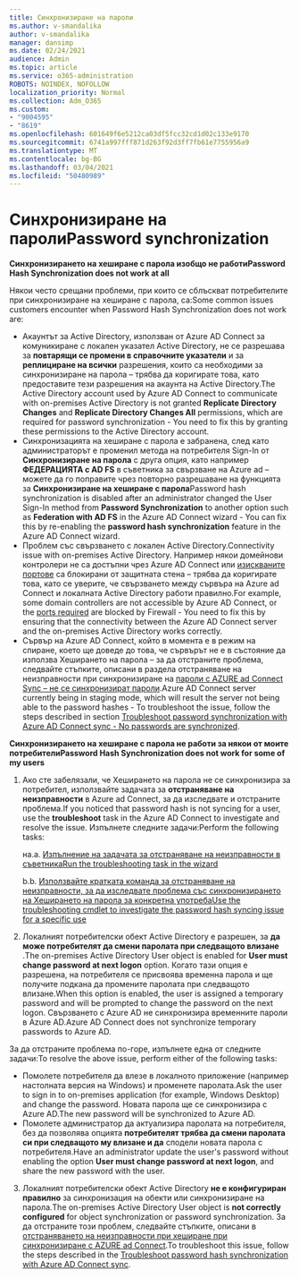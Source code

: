 ```yaml
---
title: Синхронизиране на пароли
ms.author: v-smandalika
author: v-smandalika
manager: dansimp
ms.date: 02/24/2021
audience: Admin
ms.topic: article
ms.service: o365-administration
ROBOTS: NOINDEX, NOFOLLOW
localization_priority: Normal
ms.collection: Adm_O365
ms.custom:
- "9004595"
- "8619"
ms.openlocfilehash: 601649f6e5212ca03df5fcc32cd1d02c133e9170
ms.sourcegitcommit: 6741a997fff871d263f92d3ff7fb61e7755956a9
ms.translationtype: MT
ms.contentlocale: bg-BG
ms.lasthandoff: 03/04/2021
ms.locfileid: "50480989"
---
```

# <a name="password-synchronization"></a><span data-ttu-id="c9e06-102">Синхронизиране на пароли</span><span class="sxs-lookup"><span data-stu-id="c9e06-102">Password synchronization</span></span>

<span data-ttu-id="c9e06-103">**Синхронизирането на хеширане с парола изобщо не работи**</span><span class="sxs-lookup"><span data-stu-id="c9e06-103">**Password Hash Synchronization does not work at all**</span></span>

<span data-ttu-id="c9e06-104">Някои често срещани проблеми, при които се сблъскват потребителите при синхронизиране на хеширане с парола, са:</span><span class="sxs-lookup"><span data-stu-id="c9e06-104">Some common issues customers encounter when Password Hash Synchronization does not work are:</span></span>

- <span data-ttu-id="c9e06-105">Акаунтът за Active Directory, използван от Azure AD Connect за комуникиране с локален указател Active Directory, не се разрешава за **повтарящи се промени в справочните указатели** и за **реплициране на всички** разрешения, които са необходими за синхронизиране на парола – трябва да коригирате това, като предоставите тези разрешения на акаунта на Active Directory.</span><span class="sxs-lookup"><span data-stu-id="c9e06-105">The Active Directory account used by Azure AD Connect to communicate with on-premises Active Directory is not granted **Replicate Directory Changes** and **Replicate Directory Changes All** permissions, which are required for password synchronization - You need to fix this by granting these permissions to the Active Directory account.</span></span>
- <span data-ttu-id="c9e06-106">Синхронизацията на хеширане с парола е забранена, след като администраторът е променил метода на потребителя Sign-In от **Синхронизиране на парола** с друга опция, като например **ФЕДЕРАЦИЯТА с AD FS** в съветника за свързване на Azure ad – можете да го поправите чрез повторно разрешаване на функцията за **Синхронизиране на хеширане с парола**</span><span class="sxs-lookup"><span data-stu-id="c9e06-106">Password hash synchronization is disabled after an administrator changed the User Sign-In method from **Password Synchronization** to another option such as **Federation with AD FS** in the Azure AD Connect wizard - You can fix this by re-enabling the **password hash synchronization** feature in the Azure AD Connect wizard.</span></span>
- <span data-ttu-id="c9e06-107">Проблем със свързването с локален Active Directory.</span><span class="sxs-lookup"><span data-stu-id="c9e06-107">Connectivity issue with on-premises Active Directory.</span></span> <span data-ttu-id="c9e06-108">Например някои домейнови контролери не са достъпни чрез Azure AD Connect или [изискваните портове](https://docs.microsoft.com/azure/active-directory/hybrid/reference-connect-ports) са блокирани от защитната стена – трябва да коригирате това, като се уверите, че свързването между сървъра на Azure ad Connect и локалната Active Directory работи правилно.</span><span class="sxs-lookup"><span data-stu-id="c9e06-108">For example, some domain controllers are not accessible by Azure AD Connect, or the [ports required](https://docs.microsoft.com/azure/active-directory/hybrid/reference-connect-ports) are blocked by Firewall - You need to fix this by ensuring that the connectivity between the Azure AD Connect server and the on-premises Active Directory works correctly.</span></span>
- <span data-ttu-id="c9e06-109">Сървър на Azure AD Connect, който в момента е в режим на спиране, което ще доведе до това, че сървърът не е в състояние да използва Хеширането на парола – за да отстраните проблема, следвайте стъпките, описани в раздела отстраняване на неизправности при синхронизиране на [пароли с AZURE ad Connect Sync – не се синхронизират пароли](https://docs.microsoft.com/azure/active-directory/hybrid/tshoot-connect-password-hash-synchronization).</span><span class="sxs-lookup"><span data-stu-id="c9e06-109">Azure AD Connect server currently being in staging mode, which will result the server not being able to the password hashes - To troubleshoot the issue, follow the steps described in section [Troubleshoot password synchronization with Azure AD Connect sync - No passwords are synchronized](https://docs.microsoft.com/azure/active-directory/hybrid/tshoot-connect-password-hash-synchronization).</span></span>

<span data-ttu-id="c9e06-110">**Синхронизирането на хеширане с парола не работи за някои от моите потребители**</span><span class="sxs-lookup"><span data-stu-id="c9e06-110">**Password Hash Synchronization does not work for some of my users**</span></span>

1. <span data-ttu-id="c9e06-111">Ако сте забелязали, че Хеширането на парола не се синхронизира за потребител, използвайте задачата за **отстраняване на неизправности** в Azure ad Connect, за да изследвате и отстраните проблема.</span><span class="sxs-lookup"><span data-stu-id="c9e06-111">If you noticed that password hash is not syncing for a user, use the **troubleshoot** task in the Azure AD Connect to investigate and resolve the issue.</span></span> <span data-ttu-id="c9e06-112">Изпълнете следните задачи:</span><span class="sxs-lookup"><span data-stu-id="c9e06-112">Perform the following tasks:</span></span>

    <span data-ttu-id="c9e06-113">на.</span><span class="sxs-lookup"><span data-stu-id="c9e06-113">a.</span></span> [<span data-ttu-id="c9e06-114">Изпълнение на задачата за отстраняване на неизправности в съветника</span><span class="sxs-lookup"><span data-stu-id="c9e06-114">Run the troubleshooting task in the wizard</span></span>](https://docs.microsoft.com/azure/active-directory/hybrid/tshoot-connect-objectsync)

    <span data-ttu-id="c9e06-115">b.</span><span class="sxs-lookup"><span data-stu-id="c9e06-115">b.</span></span> [<span data-ttu-id="c9e06-116">Използвайте кратката команда за отстраняване на неизправности, за да изследвате проблема със синхронизирането на Хеширането на парола за конкретна употреба</span><span class="sxs-lookup"><span data-stu-id="c9e06-116">Use the troubleshooting cmdlet to investigate the password hash syncing issue for a specific use</span></span>](https://docs.microsoft.com/azure/active-directory/hybrid/tshoot-connect-password-hash-synchronization)

2. <span data-ttu-id="c9e06-117">Локалният потребителски обект Active Directory е разрешен, за **да може потребителят да смени паролата при следващото влизане** .</span><span class="sxs-lookup"><span data-stu-id="c9e06-117">The on-premises Active Directory User object is enabled for **User must change password at next logon** option.</span></span> <span data-ttu-id="c9e06-118">Когато тази опция е разрешена, на потребителя се присвоява временна парола и ще получите подкана да промените паролата при следващото влизане.</span><span class="sxs-lookup"><span data-stu-id="c9e06-118">When this option is enabled, the user is assigned a temporary password and will be prompted to change the password on the next logon.</span></span> <span data-ttu-id="c9e06-119">Свързването с Azure AD не синхронизира временните пароли в Azure AD.</span><span class="sxs-lookup"><span data-stu-id="c9e06-119">Azure AD Connect does not synchronize temporary passwords to Azure AD.</span></span>

<span data-ttu-id="c9e06-120">За да отстраните проблема по-горе, изпълнете една от следните задачи:</span><span class="sxs-lookup"><span data-stu-id="c9e06-120">To resolve the above issue, perform either of the following tasks:</span></span>

- <span data-ttu-id="c9e06-121">Помолете потребителя да влезе в локалното приложение (например настолната версия на Windows) и променете паролата.</span><span class="sxs-lookup"><span data-stu-id="c9e06-121">Ask the user to sign in to on-premises application (for example, Windows Desktop) and change the password.</span></span> <span data-ttu-id="c9e06-122">Новата парола ще се синхронизира с Azure AD.</span><span class="sxs-lookup"><span data-stu-id="c9e06-122">The new password will be synchronized to Azure AD.</span></span>
- <span data-ttu-id="c9e06-123">Помолете администратор да актуализира паролата на потребителя, без да позволява опцията **потребителят трябва да смени паролата си при следващото му влизане и да** сподели новата парола с потребителя.</span><span class="sxs-lookup"><span data-stu-id="c9e06-123">Have an administrator update the user's password without enabling the option **User must change password at next logon**, and share the new password with the user.</span></span>

3. <span data-ttu-id="c9e06-124">Локалният потребителски обект Active Directory **не е конфигуриран правилно** за синхронизация на обекти или синхронизиране на парола.</span><span class="sxs-lookup"><span data-stu-id="c9e06-124">The on-premises Active Directory User object is **not correctly configured** for object synchronization or password synchronization.</span></span> <span data-ttu-id="c9e06-125">За да отстраните този проблем, следвайте стъпките, описани в [отстраняването на неизправности при хеширане при синхронизиране с AZURE ad Connect](https://docs.microsoft.com/azure/active-directory/hybrid/tshoot-connect-password-hash-synchronization).</span><span class="sxs-lookup"><span data-stu-id="c9e06-125">To troubleshoot this issue, follow the steps described in the [Troubleshoot password hash synchronization with Azure AD Connect sync](https://docs.microsoft.com/azure/active-directory/hybrid/tshoot-connect-password-hash-synchronization).</span></span>







